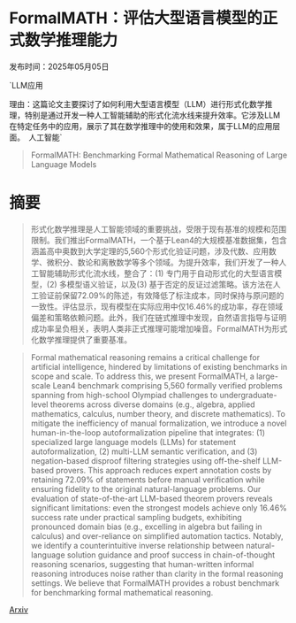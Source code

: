 # FormalMATH：评估大型语言模型的正式数学推理能力

发布时间：2025年05月05日

`LLM应用

理由：这篇论文主要探讨了如何利用大型语言模型（LLM）进行形式化数学推理，特别是通过开发一种人工智能辅助的形式化流水线来提升效率。它涉及LLM在特定任务中的应用，展示了其在数学推理中的使用和效果，属于LLM的应用层面。` `人工智能`

> FormalMATH: Benchmarking Formal Mathematical Reasoning of Large Language Models

# 摘要

> 形式化数学推理是人工智能领域的重要挑战，受限于现有基准的规模和范围限制。我们推出FormalMATH，一个基于Lean4的大规模基准数据集，包含涵盖高中奥数到大学定理的5,560个形式化验证问题，涉及代数、应用数学、微积分、数论和离散数学等多个领域。为提升效率，我们开发了一种人工智能辅助形式化流水线，整合了：(1) 专门用于自动形式化的大型语言模型，(2) 多模型语义验证，以及(3) 基于否定的反证过滤策略。该方法在人工验证前保留72.09%的陈述，有效降低了标注成本，同时保持与原问题的一致性。评估显示，现有模型在实际应用中仅16.46%的成功率，存在领域偏差和策略依赖问题。此外，我们在链式推理中发现，自然语言指导与证明成功率呈负相关，表明人类非正式推理可能增加噪音。FormalMATH为形式化数学推理提供了重要基准。


> Formal mathematical reasoning remains a critical challenge for artificial intelligence, hindered by limitations of existing benchmarks in scope and scale. To address this, we present FormalMATH, a large-scale Lean4 benchmark comprising 5,560 formally verified problems spanning from high-school Olympiad challenges to undergraduate-level theorems across diverse domains (e.g., algebra, applied mathematics, calculus, number theory, and discrete mathematics). To mitigate the inefficiency of manual formalization, we introduce a novel human-in-the-loop autoformalization pipeline that integrates: (1) specialized large language models (LLMs) for statement autoformalization, (2) multi-LLM semantic verification, and (3) negation-based disproof filtering strategies using off-the-shelf LLM-based provers. This approach reduces expert annotation costs by retaining 72.09% of statements before manual verification while ensuring fidelity to the original natural-language problems. Our evaluation of state-of-the-art LLM-based theorem provers reveals significant limitations: even the strongest models achieve only 16.46% success rate under practical sampling budgets, exhibiting pronounced domain bias (e.g., excelling in algebra but failing in calculus) and over-reliance on simplified automation tactics. Notably, we identify a counterintuitive inverse relationship between natural-language solution guidance and proof success in chain-of-thought reasoning scenarios, suggesting that human-written informal reasoning introduces noise rather than clarity in the formal reasoning settings. We believe that FormalMATH provides a robust benchmark for benchmarking formal mathematical reasoning.

[Arxiv](https://arxiv.org/abs/2505.02735)